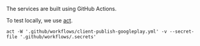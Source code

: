 The services are built using GitHub Actions.

To test locally, we use [act](https://github.com/nektos/act).

```
act -W '.github/workflows/client-publish-googleplay.yml' -v --secret-file '.github/workflows/.secrets'
```








